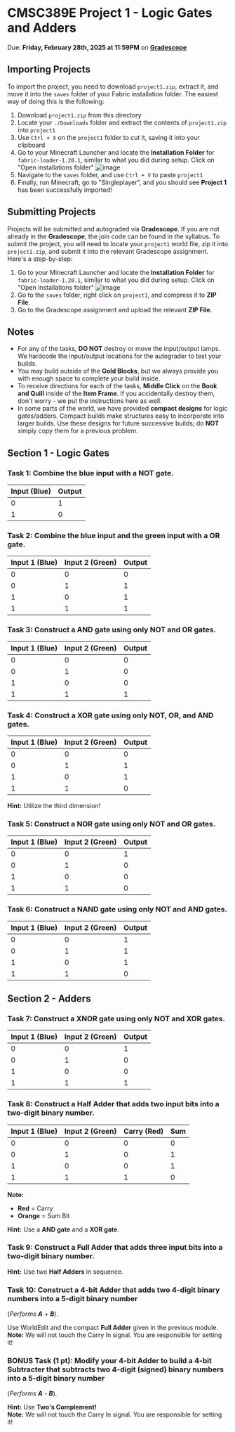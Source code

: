 # CMSC389E Project 1 - Logic Gates and Adders

Due: **Friday, February 28th, 2025 at 11:59PM** on **[Gradescope](https://www.gradescope.com/courses/936971/assignments/5554796)**

## Importing Projects
To import the project, you need to download `project1.zip`, extract it, and move it into the `saves` folder of your Fabric installation folder. The easiest way of doing this is the following:

1. Download `project1.zip` from this directory
2. Locate your `./Downloads` folder and extract the contents of `project1.zip` into `project1`
3. Use `Ctrl + X` on the `project1` folder to cut it, saving it into your clipboard
4. Go to your Minecraft Launcher and locate the **Installation Folder** for `fabric-loader-1.20.1`, similar to what you did during setup. Click on "Open installations folder"
![image](https://hackmd.io/_uploads/B1PLvzvwJl.png)
5. Navigate to the `saves` folder, and use `Ctrl + V` to paste `project1`
6. Finally, run Minecraft, go to "Singleplayer", and you should see **Project 1** has been successfully imported!


## Submitting Projects
Projects will be submitted and autograded via **Gradescope**. If you are not already in the **Gradescope**, the join code can be found in the syllabus. To submit the project, you will need to locate your `project1` world file, zip it into `project1.zip`, and submit it into the relevant Gradescope assignment. Here's a step-by-step:

1. Go to your Minecraft Launcher and locate the **Installation Folder** for `fabric-loader-1.20.1`, similar to what you did during setup. Click on "Open installations folder"
![image](https://hackmd.io/_uploads/B1PLvzvwJl.png)
2. Go to the `saves` folder, right click on `project1`, and compress it to **ZIP File**. 
3. Go to the Gradescope assignment and upload the relevant **ZIP File**.

## Notes

* For any of the tasks, **DO NOT** destroy or move the input/output lamps. We hardcode the input/output locations for the autograder to test your builds. 
* You may build outside of the **Gold Blocks**, but we always provide you with enough space to complete your build inside. 
* To receive directions for each of the tasks, **Middle Click** on the **Book and Quill** inside of the **Item Frame**. If you accidentally destroy them, don't worry - we put the instructions here as well.
* In some parts of the world, we have provided **compact designs** for logic gates/adders. Compact builds make structures easy to incorporate into larger builds. Use these designs for future successive builds; do **NOT** simply copy them for a previous problem.

## Section 1 - Logic Gates

### **Task 1**: Combine the **blue input** with a **NOT gate**.

| Input (Blue) | Output |
|--------------|-----------------|
| 0            | 1               |
| 1            | 0               |

### **Task 2**: Combine the **blue input** and the **green input** with a **OR gate**.

| Input 1 (Blue) | Input 2 (Green) | Output |
|----------------|-----------------|-----------------|
| 0              | 0               | 0               |
| 0              | 1               | 1               |
| 1              | 0               | 1               |
| 1              | 1               | 1               |

### **Task 3**: Construct a **AND gate** using only **NOT** and **OR gates**.

| Input 1 (Blue) | Input 2 (Green) | Output |
|----------------|-----------------|-----------------|
| 0              | 0               | 0               |
| 0              | 1               | 0               |
| 1              | 0               | 0               |
| 1              | 1               | 1               |

### **Task 4**: Construct a **XOR gate** using only **NOT**, **OR**, and **AND gates**.

| Input 1 (Blue) | Input 2 (Green) | Output |
|----------------|-----------------|-----------------|
| 0              | 0               | 0               |
| 0              | 1               | 1               |
| 1              | 0               | 1               |
| 1              | 1               | 0               |

**Hint:** Utilize the third dimension!

### **Task 5**: Construct a **NOR gate** using only **NOT** and **OR gates**.

| Input 1 (Blue) | Input 2 (Green) | Output |
|----------------|-----------------|-----------------|
| 0              | 0               | 1               |
| 0              | 1               | 0               |
| 1              | 0               | 0               |
| 1              | 1               | 0               |

### **Task 6**: Construct a **NAND gate** using only **NOT** and **AND gates**.

| Input 1 (Blue) | Input 2 (Green) | Output |
|----------------|-----------------|-----------------|
| 0              | 0               | 1               |
| 0              | 1               | 1               |
| 1              | 0               | 1               |
| 1              | 1               | 0               |

## Section 2 - Adders

### **Task 7**: Construct a **XNOR gate** using only **NOT** and **XOR gates**.

| Input 1 (Blue) | Input 2 (Green) | Output |
|----------------|-----------------|-----------------|
| 0              | 0               | 1               |
| 0              | 1               | 0               |
| 1              | 0               | 0               |
| 1              | 1               | 1               |

### **Task 8**: Construct a **Half Adder** that adds two input bits into a two-digit binary number.

| Input 1 (Blue) | Input 2 (Green) | Carry (Red) | Sum |
|----------------|-----------------|-------------|--------------|
| 0              | 0               | 0           | 0            |
| 0              | 1               | 0           | 1            |
| 1              | 0               | 0           | 1            |
| 1              | 1               | 1           | 0            |

**Note:**  
- **Red** = Carry  
- **Orange** = Sum Bit  

**Hint:** Use a **AND gate** and a **XOR gate**.

### **Task 9**: Construct a **Full Adder** that adds three input bits into a two-digit binary number.

**Hint:** Use two **Half Adders** in sequence.

### **Task 10**: Construct a **4-bit Adder** that adds two 4-digit binary numbers into a 5-digit binary number  
(*Performs **A** + **B***).

Use WorldEdit and the compact **Full Adder** given in the previous module.  
**Note:** We will not touch the Carry In signal. You are responsible for setting it!

### **BONUS Task (1 pt)**: Modify your **4-bit Adder** to build a **4-bit Subtracter** that subtracts two 4-digit (signed) binary numbers into a 5-digit binary number  
(*Performs **A** - **B***).

**Hint:** Use **Two's Complement!**  
**Note:** We will not touch the Carry In signal. You are responsible for setting it!
